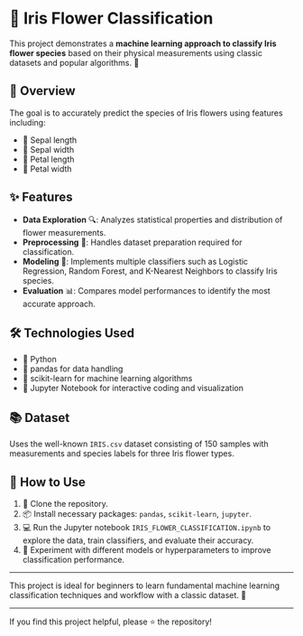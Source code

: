 # 🌸 Iris Flower Classification

This project demonstrates a **machine learning approach to classify Iris flower species** based on their physical measurements using classic datasets and popular algorithms. 🌿

## 📝 Overview

The goal is to accurately predict the species of Iris flowers using features including:

- 📏 Sepal length  
- 📐 Sepal width  
- 📏 Petal length  
- 📐 Petal width

## ✨ Features

- **Data Exploration** 🔍: Analyzes statistical properties and distribution of flower measurements.
- **Preprocessing** 🧹: Handles dataset preparation required for classification.
- **Modeling** 🤖: Implements multiple classifiers such as Logistic Regression, Random Forest, and K-Nearest Neighbors to classify Iris species.
- **Evaluation** 📊: Compares model performances to identify the most accurate approach.

## 🛠️ Technologies Used

- 🐍 Python  
- 🐼 pandas for data handling  
- 🔗 scikit-learn for machine learning algorithms  
- 📒 Jupyter Notebook for interactive coding and visualization

## 📚 Dataset

Uses the well-known `IRIS.csv` dataset consisting of 150 samples with measurements and species labels for three Iris flower types.

## 🚀 How to Use

1. 🧬 Clone the repository.  
2. 📦 Install necessary packages: `pandas`, `scikit-learn`, `jupyter`.  
3. 💻 Run the Jupyter notebook `IRIS_FLOWER_CLASSIFICATION.ipynb` to explore the data, train classifiers, and evaluate their accuracy.  
4. 🚧 Experiment with different models or hyperparameters to improve classification performance.

---

This project is ideal for beginners to learn fundamental machine learning classification techniques and workflow with a classic dataset. 🌟

---

If you find this project helpful, please ⭐ the repository!
